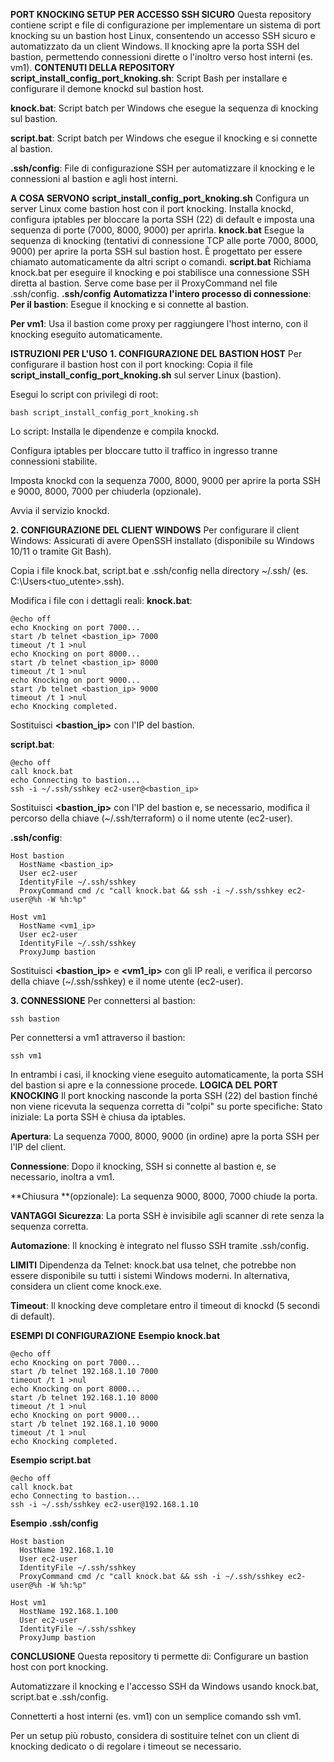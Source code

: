 **PORT KNOCKING SETUP PER ACCESSO SSH SICURO**
Questa repository contiene script e file di configurazione per implementare un sistema di port knocking su un bastion host Linux, consentendo un accesso SSH sicuro e automatizzato da un client Windows. Il knocking apre la porta SSH del bastion, permettendo connessioni dirette o l'inoltro verso host interni (es. vm1).
**CONTENUTI DELLA REPOSITORY**
**script_install_config_port_knoking.sh**: Script Bash per installare e configurare il demone knockd sul bastion host.

**knock.bat**: Script batch per Windows che esegue la sequenza di knocking sul bastion.

**script.bat**: Script batch per Windows che esegue il knocking e si connette al bastion.

**.ssh/config**: File di configurazione SSH per automatizzare il knocking e le connessioni al bastion e agli host interni.

**A COSA SERVONO**
**script_install_config_port_knoking.sh**
Configura un server Linux come bastion host con il port knocking. Installa knockd, configura iptables per bloccare la porta SSH (22) di default e imposta una sequenza di porte (7000, 8000, 9000) per aprirla.
**knock.bat**
Esegue la sequenza di knocking (tentativi di connessione TCP alle porte 7000, 8000, 9000) per aprire la porta SSH sul bastion host. È progettato per essere chiamato automaticamente da altri script o comandi.
**script.bat**
Richiama knock.bat per eseguire il knocking e poi stabilisce una connessione SSH diretta al bastion. Serve come base per il ProxyCommand nel file .ssh/config.
**.ssh/config**
**Automatizza l'intero processo di connessione**:
**Per il bastion**: Esegue il knocking e si connette al bastion.

**Per vm1**: Usa il bastion come proxy per raggiungere l'host interno, con il knocking eseguito automaticamente.

**ISTRUZIONI PER L'USO**
**1. CONFIGURAZIONE DEL BASTION HOST**
Per configurare il bastion host con il port knocking:
Copia il file **script_install_config_port_knoking.sh** sul server Linux (bastion).

Esegui lo script con privilegi di root:
```
bash script_install_config_port_knoking.sh
```
Lo script:
Installa le dipendenze e compila knockd.

Configura iptables per bloccare tutto il traffico in ingresso tranne connessioni stabilite.

Imposta knockd con la sequenza 7000, 8000, 9000 per aprire la porta SSH e 9000, 8000, 7000 per chiuderla (opzionale).

Avvia il servizio knockd.

**2. CONFIGURAZIONE DEL CLIENT WINDOWS**
Per configurare il client Windows:
Assicurati di avere OpenSSH installato (disponibile su Windows 10/11 o tramite Git Bash).

Copia i file knock.bat, script.bat e .ssh/config nella directory ~/.ssh/ (es. C:\Users\<tuo_utente>\.ssh\).

Modifica i file con i dettagli reali:
**knock.bat**:
```
@echo off
echo Knocking on port 7000...
start /b telnet <bastion_ip> 7000
timeout /t 1 >nul
echo Knocking on port 8000...
start /b telnet <bastion_ip> 8000
timeout /t 1 >nul
echo Knocking on port 9000...
start /b telnet <bastion_ip> 9000
timeout /t 1 >nul
echo Knocking completed.
```
Sostituisci **<bastion_ip>** con l'IP del bastion.

**script.bat**:
```
@echo off
call knock.bat
echo Connecting to bastion...
ssh -i ~/.ssh/sshkey ec2-user@<bastion_ip>
```
Sostituisci **<bastion_ip>** con l'IP del bastion e, se necessario, modifica il percorso della chiave (~/.ssh/terraform) o il nome utente (ec2-user).

**.ssh/config**:
```
Host bastion
  HostName <bastion_ip>
  User ec2-user
  IdentityFile ~/.ssh/sshkey
  ProxyCommand cmd /c "call knock.bat && ssh -i ~/.ssh/sshkey ec2-user@%h -W %h:%p"

Host vm1
  HostName <vm1_ip>
  User ec2-user
  IdentityFile ~/.ssh/sshkey
  ProxyJump bastion
```
Sostituisci **<bastion_ip>** e **<vm1_ip>** con gli IP reali, e verifica il percorso della chiave (~/.ssh/sshkey) e il nome utente (ec2-user).

**3. CONNESSIONE**
Per connettersi al bastion:
```
ssh bastion
```
Per connettersi a vm1 attraverso il bastion:
```
ssh vm1
```
In entrambi i casi, il knocking viene eseguito automaticamente, la porta SSH del bastion si apre e la connessione procede.
**LOGICA DEL PORT KNOCKING**
Il port knocking nasconde la porta SSH (22) del bastion finché non viene ricevuta la sequenza corretta di "colpi" su porte specifiche:
Stato iniziale: La porta SSH è chiusa da iptables.

**Apertura**: La sequenza 7000, 8000, 9000 (in ordine) apre la porta SSH per l'IP del client.

**Connessione**: Dopo il knocking, SSH si connette al bastion e, se necessario, inoltra a vm1.

**Chiusura **(opzionale): La sequenza 9000, 8000, 7000 chiude la porta.

**VANTAGGI**
**Sicurezza**: La porta SSH è invisibile agli scanner di rete senza la sequenza corretta.

**Automazione**: Il knocking è integrato nel flusso SSH tramite .ssh/config.

**LIMITI**
Dipendenza da Telnet: knock.bat usa telnet, che potrebbe non essere disponibile su tutti i sistemi Windows moderni. In alternativa, considera un client come knock.exe.

**Timeout**: Il knocking deve completare entro il timeout di knockd (5 secondi di default).


**ESEMPI DI CONFIGURAZIONE**
**Esempio knock.bat**
```
@echo off
echo Knocking on port 7000...
start /b telnet 192.168.1.10 7000
timeout /t 1 >nul
echo Knocking on port 8000...
start /b telnet 192.168.1.10 8000
timeout /t 1 >nul
echo Knocking on port 9000...
start /b telnet 192.168.1.10 9000
timeout /t 1 >nul
echo Knocking completed.
```
**Esempio script.bat**
```
@echo off
call knock.bat
echo Connecting to bastion...
ssh -i ~/.ssh/sshkey ec2-user@192.168.1.10
```
**Esempio .ssh/config**
```
Host bastion
  HostName 192.168.1.10
  User ec2-user
  IdentityFile ~/.ssh/sshkey
  ProxyCommand cmd /c "call knock.bat && ssh -i ~/.ssh/sshkey ec2-user@%h -W %h:%p"

Host vm1
  HostName 192.168.1.100
  User ec2-user
  IdentityFile ~/.ssh/sshkey
  ProxyJump bastion
```
**CONCLUSIONE**
Questa repository ti permette di:
Configurare un bastion host con port knocking.

Automatizzare il knocking e l'accesso SSH da Windows usando knock.bat, script.bat e .ssh/config.

Connetterti a host interni (es. vm1) con un semplice comando ssh vm1.

Per un setup più robusto, considera di sostituire telnet con un client di knocking dedicato o di regolare i timeout se necessario.

